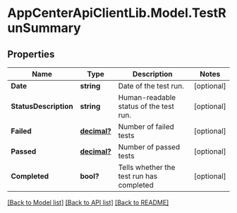 # AppCenterApiClientLib.Model.TestRunSummary
## Properties

Name | Type | Description | Notes
------------ | ------------- | ------------- | -------------
**Date** | **string** | Date of the test run. | [optional] 
**StatusDescription** | **string** | Human-readable status of the test run. | [optional] 
**Failed** | [**decimal?**](BigDecimal.md) | Number of failed tests | [optional] 
**Passed** | [**decimal?**](BigDecimal.md) | Number of passed tests | [optional] 
**Completed** | **bool?** | Tells whether the test run has completed | [optional] 

[[Back to Model list]](../README.md#documentation-for-models) [[Back to API list]](../README.md#documentation-for-api-endpoints) [[Back to README]](../README.md)


